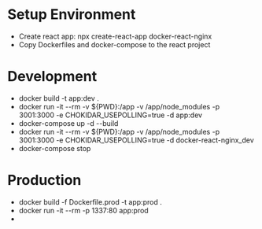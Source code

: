 # Setup Environment

- Create react app: npx create-react-app docker-react-nginx
- Copy Dockerfiles and docker-compose to the react project

# Development

- docker build -t app:dev .
- docker run -it --rm -v \${PWD}:/app -v /app/node_modules -p 3001:3000 -e CHOKIDAR_USEPOLLING=true -d app:dev
- docker-compose up -d --build
- docker run -it --rm -v \${PWD}:/app -v /app/node_modules -p 3001:3000 -e CHOKIDAR_USEPOLLING=true -d docker-react-nginx_dev
- docker-compose stop

# Production

- docker build -f Dockerfile.prod -t app:prod .
- docker run -it --rm -p 1337:80 app:prod
-
